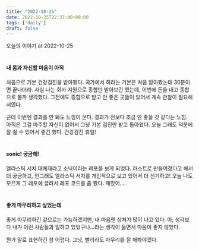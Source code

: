 ```yaml
---
title: "2022-10-25"
date: 2022-10-25T22:37:40+09:00
tags: ['daily']
draft: false
---
```


오늘의 이야기 at 2022-10-25
<!--more--> 

#
#### 내 몸과 자신할 마음이 아직
처음으로 기본 건강검진을 받아봤다.
국가에서 하라는 기본은 처음 받아봤는데 30분이면 끝나더라.
사실 나는 회사 지원으로 종합만 받아보긴 했는데, 이번에 돈을 내고 종합으로 볼까 생각했다.
그전에도 종합으로 받고 안 좋은 곳들이 있어서 계속 관찰이 필요해서였다.

근데 이번엔 결과를 안 봐도 느낌이 온다. 결과가 전보다 조금 안 좋을 것 같다는 느낌.
아직은 그걸 마주할 자신이 없어서 그냥 기본 검진만 받고 돌아왔다.
오늘 그래도 덕분에 잘 쉴 수 있어서 좋긴 했다. 건강검진 휴일!


#
#### sonic! 궁금해!
엘라스틱 서치 대체재라고 소닉이라는 레포를 보게 되었다. 
러스트로 만들어졌다고 해서 더 궁금하고, 안그래도 엘라스틱 서치를 개인적으로 보고 있어서 더 신기하고!
오늘 나도 모르게 그 레포에 끌려서 레포 코드를 좀 봤다. 재밌어....


#
#### 좋게 마무리하고 싶었는데
좋게 마무리하긴 겉으로는 가능하겠지만, 내 마음엔 상처가 많이 나고 있다.
아, 생각보다 내가 이런 사람들과 일하고 있었구나...라는 생각이 들면서 마음이 좋지 않았다.

뭔가 말로 표현하긴 참 어렵다. 그냥, 빨리라도 마무리를 잘 해봐야겠다.
